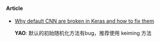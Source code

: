 



#### Article

- [Why default CNN are broken in Keras and how to fix them](https://towardsdatascience.com/why-default-cnn-are-broken-in-keras-and-how-to-fix-them-ce295e5e5f2)

    **YAO**: 默认的初始随机化方法有bug，推荐使用 keiming 方法